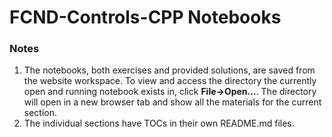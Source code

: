 # FCND-Controls-CPP Notebooks

### Notes

1. The notebooks, both exercises and provided solutions, are saved from the website workspace. To view and access the directory the currently open and running notebook exists in, click **File->Open...**. The directory will open in a new browser tab and show all the materials for the current section.
2. The individual sections have TOCs in their own README.md files.

